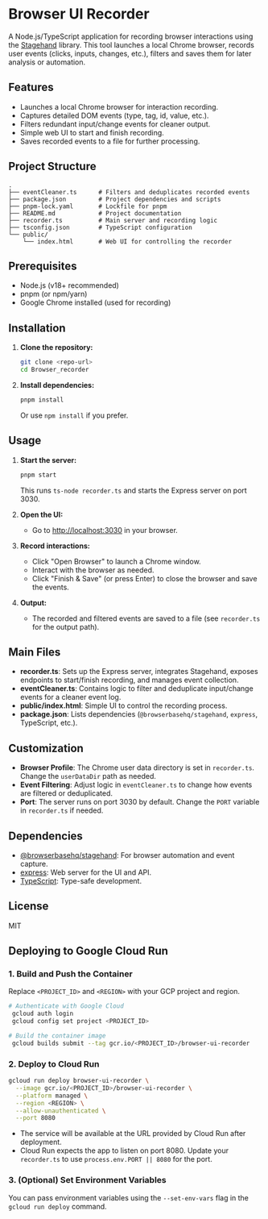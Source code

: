 # Browser UI Recorder

A Node.js/TypeScript application for recording browser interactions using the [Stagehand](https://www.npmjs.com/package/@browserbasehq/stagehand) library. This tool launches a local Chrome browser, records user events (clicks, inputs, changes, etc.), filters and saves them for later analysis or automation.

## Features

- Launches a local Chrome browser for interaction recording.
- Captures detailed DOM events (type, tag, id, value, etc.).
- Filters redundant input/change events for cleaner output.
- Simple web UI to start and finish recording.
- Saves recorded events to a file for further processing.

## Project Structure

```
.
├── eventCleaner.ts      # Filters and deduplicates recorded events
├── package.json         # Project dependencies and scripts
├── pnpm-lock.yaml       # Lockfile for pnpm
├── README.md            # Project documentation
├── recorder.ts          # Main server and recording logic
├── tsconfig.json        # TypeScript configuration
└── public/
    └── index.html       # Web UI for controlling the recorder
```

## Prerequisites

- Node.js (v18+ recommended)
- pnpm (or npm/yarn)
- Google Chrome installed (used for recording)

## Installation

1. **Clone the repository:**
   ```sh
   git clone <repo-url>
   cd Browser_recorder
   ```

2. **Install dependencies:**
   ```sh
   pnpm install
   ```
   Or use `npm install` if you prefer.

## Usage

1. **Start the server:**
   ```sh
   pnpm start
   ```
   This runs `ts-node recorder.ts` and starts the Express server on port 3030.

2. **Open the UI:**
   - Go to [http://localhost:3030](http://localhost:3030) in your browser.

3. **Record interactions:**
   - Click "Open Browser" to launch a Chrome window.
   - Interact with the browser as needed.
   - Click "Finish & Save" (or press Enter) to close the browser and save the events.

4. **Output:**
   - The recorded and filtered events are saved to a file (see `recorder.ts` for the output path).

## Main Files

- **recorder.ts**: Sets up the Express server, integrates Stagehand, exposes endpoints to start/finish recording, and manages event collection.
- **eventCleaner.ts**: Contains logic to filter and deduplicate input/change events for a cleaner event log.
- **public/index.html**: Simple UI to control the recording process.
- **package.json**: Lists dependencies (`@browserbasehq/stagehand`, `express`, TypeScript, etc.).

## Customization

- **Browser Profile**: The Chrome user data directory is set in `recorder.ts`. Change the `userDataDir` path as needed.
- **Event Filtering**: Adjust logic in `eventCleaner.ts` to change how events are filtered or deduplicated.
- **Port**: The server runs on port 3030 by default. Change the `PORT` variable in `recorder.ts` if needed.

## Dependencies

- [@browserbasehq/stagehand](https://www.npmjs.com/package/@browserbasehq/stagehand): For browser automation and event capture.
- [express](https://expressjs.com/): Web server for the UI and API.
- [TypeScript](https://www.typescriptlang.org/): Type-safe development.

## License

MIT

## Deploying to Google Cloud Run

### 1. Build and Push the Container

Replace `<PROJECT_ID>` and `<REGION>` with your GCP project and region.

```sh
# Authenticate with Google Cloud
 gcloud auth login
 gcloud config set project <PROJECT_ID>

# Build the container image
 gcloud builds submit --tag gcr.io/<PROJECT_ID>/browser-ui-recorder
```

### 2. Deploy to Cloud Run

```sh
gcloud run deploy browser-ui-recorder \
  --image gcr.io/<PROJECT_ID>/browser-ui-recorder \
  --platform managed \
  --region <REGION> \
  --allow-unauthenticated \
  --port 8080
```

- The service will be available at the URL provided by Cloud Run after deployment.
- Cloud Run expects the app to listen on port 8080. Update your `recorder.ts` to use `process.env.PORT || 8080` for the port.

### 3. (Optional) Set Environment Variables

You can pass environment variables using the `--set-env-vars` flag in the `gcloud run deploy` command.